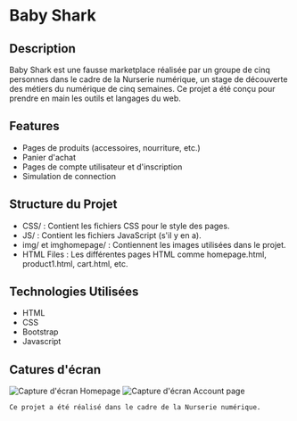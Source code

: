 # Baby Shark

## Description

Baby Shark est une fausse marketplace réalisée par un groupe de cinq personnes dans le cadre de la Nurserie numérique, un stage de découverte des métiers du numérique de cinq semaines. Ce projet a été conçu pour prendre en main les outils et langages du web.

## Features

- Pages de produits (accessoires, nourriture, etc.)
- Panier d'achat
- Pages de compte utilisateur et d'inscription
- Simulation de connection

## Structure du Projet

  - CSS/ : Contient les fichiers CSS pour le style des pages.
  - JS/ : Contient les fichiers JavaScript (s'il y en a).
  - img/ et imghomepage/ : Contiennent les images utilisées dans le projet.
  - HTML Files : Les différentes pages HTML comme homepage.html, product1.html, cart.html, etc.

## Technologies Utilisées

  - HTML
  - CSS
  - Bootstrap
  - Javascript

## Catures d'écran 

![Capture d'écran Homepage](./captures_d'écran/Capture_Homepage.PNG)
![Capture d'écran Account page](./captures_d'écran/Capture_accountpage.PNG)


    Ce projet a été réalisé dans le cadre de la Nurserie numérique.